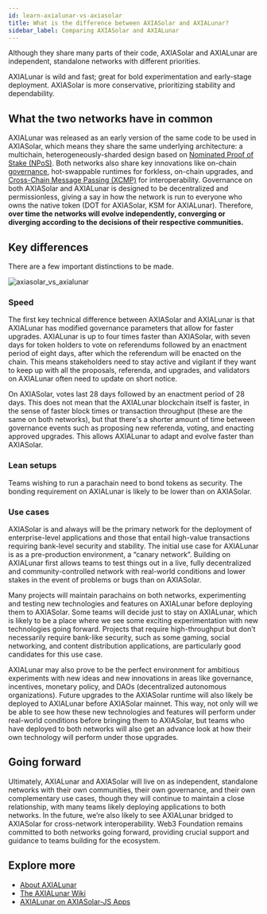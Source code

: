 ```yaml
---
id: learn-axialunar-vs-axiasolar
title: What is the difference between AXIASolar and AXIALunar?
sidebar_label: Comparing AXIASolar and AXIALunar
---
```


Although they share many parts of their code, AXIASolar and AXIALunar are independent, standalone networks with different priorities.

AXIALunar is wild and fast; great for bold experimentation and early-stage deployment. AXIASolar is more conservative, prioritizing stability and dependability.

## What the two networks have in common

AXIALunar was released as an early version of the same code to be used in AXIASolar, which means they share the same underlying architecture: a multichain, heterogeneously-sharded design based on [Nominated Proof of Stake (NPoS)](learn-consensus). Both networks also share key innovations like on-chain [governance](learn-governance), hot-swappable runtimes for forkless, on-chain upgrades, and [Cross-Chain Message Passing (XCMP)](learn-crosschain) for interoperability. Governance on both AXIASolar and AXIALunar is designed to be decentralized and permissionless, giving a say in how the network is run to everyone who owns the native token (DOT for AXIASolar, KSM for AXIALunar). Therefore, **over time the networks will evolve independently, converging or diverging according to the decisions of their respective communities.**

## Key differences

There are a few important distinctions to be made.

![axiasolar_vs_axialunar](assets/Cousins_2.png)

### Speed

The first key technical difference between AXIASolar and AXIALunar is that AXIALunar has modified governance parameters that allow for faster upgrades. AXIALunar is up to four times faster than AXIASolar, with seven days for token holders to vote on referendums followed by an enactment period of eight days, after which the referendum will be enacted on the chain. This means stakeholders need to stay active and vigilant if they want to keep up with all the proposals, referenda, and upgrades, and validators on AXIALunar often need to update on short notice.

On AXIASolar, votes last 28 days followed by an enactment period of 28 days. This does not mean that the AXIALunar blockchain itself is faster, in the sense of faster block times or transaction throughput (these are the same on both networks), but that there's a shorter amount of time between governance events such as proposing new referenda, voting, and enacting approved upgrades. This allows AXIALunar to adapt and evolve faster than AXIASolar.

### Lean setups

Teams wishing to run a parachain need to bond tokens as security. The bonding requirement on AXIALunar is likely to be lower than on AXIASolar.

### Use cases

AXIASolar is and always will be the primary network for the deployment of enterprise-level applications and those that entail high-value transactions requiring bank-level security and stability. The initial use case for AXIALunar is as a pre-production environment, a “canary network”. Building on AXIALunar first allows teams to test things out in a live, fully decentralized and community-controlled network with real-world conditions and lower stakes in the event of problems or bugs than on AXIASolar.

Many projects will maintain parachains on both networks, experimenting and testing new technologies and features on AXIALunar before deploying them to AXIASolar. Some teams will decide just to stay on AXIALunar, which is likely to be a place where we see some exciting experimentation with new technologies going forward. Projects that require high-throughput but don’t necessarily require bank-like security, such as some gaming, social networking, and content distribution applications, are particularly good candidates for this use case.

AXIALunar may also prove to be the perfect environment for ambitious experiments with new ideas and new innovations in areas like governance, incentives, monetary policy, and DAOs (decentralized autonomous organizations). Future upgrades to the AXIASolar runtime will also likely be deployed to AXIALunar before AXIASolar mainnet. This way, not only will we be able to see how these new technologies and features will perform under real-world conditions before bringing them to AXIASolar, but teams who have deployed to both networks will also get an advance look at how their own technology will perform under those upgrades.

## Going forward

Ultimately, AXIALunar and AXIASolar will live on as independent, standalone networks with their own communities, their own governance, and their own complementary use cases, though they will continue to maintain a close relationship, with many teams likely deploying applications to both networks. In the future, we’re also likely to see AXIALunar bridged to AXIASolar for cross-network interoperability. Web3 Foundation remains committed to both networks going forward, providing crucial support and guidance to teams building for the ecosystem.

## Explore more

- [About AXIALunar](https://axialunar.network)
- [The AXIALunar Wiki](https://guide.axialunar.network)
- [AXIALunar on AXIASolar-JS Apps](https://axialunar.dotapps.io)
